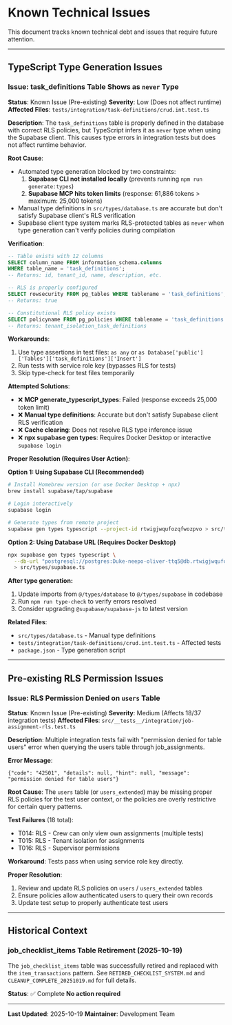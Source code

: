 # Known Technical Issues

This document tracks known technical debt and issues that require future attention.

---

## TypeScript Type Generation Issues

### Issue: task_definitions Table Shows as `never` Type

**Status**: Known Issue (Pre-existing)
**Severity**: Low (Does not affect runtime)
**Affected Files**: `tests/integration/task-definitions/crud.int.test.ts`

**Description**:
The `task_definitions` table is properly defined in the database with correct RLS policies, but TypeScript infers it as `never` type when using the Supabase client. This causes type errors in integration tests but does not affect runtime behavior.

**Root Cause**:
- Automated type generation blocked by two constraints:
  1. **Supabase CLI not installed locally** (prevents running `npm run generate:types`)
  2. **Supabase MCP hits token limits** (response: 61,886 tokens > maximum: 25,000 tokens)
- Manual type definitions in `src/types/database.ts` are accurate but don't satisfy Supabase client's RLS verification
- Supabase client type system marks RLS-protected tables as `never` when type generation can't verify policies during compilation

**Verification**:
```sql
-- Table exists with 12 columns
SELECT column_name FROM information_schema.columns
WHERE table_name = 'task_definitions';
-- Returns: id, tenant_id, name, description, etc.

-- RLS is properly configured
SELECT rowsecurity FROM pg_tables WHERE tablename = 'task_definitions';
-- Returns: true

-- Constitutional RLS policy exists
SELECT policyname FROM pg_policies WHERE tablename = 'task_definitions';
-- Returns: tenant_isolation_task_definitions
```

**Workarounds**:
1. Use type assertions in test files: `as any` or `as Database['public']['Tables']['task_definitions']['Insert']`
2. Run tests with service role key (bypasses RLS for tests)
3. Skip type-check for test files temporarily

**Attempted Solutions**:
- ❌ **MCP generate_typescript_types**: Failed (response exceeds 25,000 token limit)
- ❌ **Manual type definitions**: Accurate but don't satisfy Supabase client RLS verification
- ❌ **Cache clearing**: Does not resolve RLS type inference issue
- ❌ **npx supabase gen types**: Requires Docker Desktop or interactive `supabase login`

**Proper Resolution (Requires User Action)**:

**Option 1: Using Supabase CLI (Recommended)**
```bash
# Install Homebrew version (or use Docker Desktop + npx)
brew install supabase/tap/supabase

# Login interactively
supabase login

# Generate types from remote project
supabase gen types typescript --project-id rtwigjwqufozqfwozpvo > src/types/supabase.ts
```

**Option 2: Using Database URL (Requires Docker Desktop)**
```bash
npx supabase gen types typescript \
  --db-url "postgresql://postgres:Duke-neepo-oliver-ttq5@db.rtwigjwqufozqfwozpvo.supabase.co:5432/postgres" \
  > src/types/supabase.ts
```

**After type generation:**
1. Update imports from `@/types/database` to `@/types/supabase` in codebase
2. Run `npm run type-check` to verify errors resolved
3. Consider upgrading `@supabase/supabase-js` to latest version

**Related Files**:
- `src/types/database.ts` - Manual type definitions
- `tests/integration/task-definitions/crud.int.test.ts` - Affected tests
- `package.json` - Type generation script

---

## Pre-existing RLS Permission Issues

### Issue: RLS Permission Denied on `users` Table

**Status**: Known Issue (Pre-existing)
**Severity**: Medium (Affects 18/37 integration tests)
**Affected Files**: `src/__tests__/integration/job-assignment-rls.test.ts`

**Description**:
Multiple integration tests fail with "permission denied for table users" error when querying the users table through job_assignments.

**Error Message**:
```
{"code": "42501", "details": null, "hint": null, "message": "permission denied for table users"}
```

**Root Cause**:
The `users` table (or `users_extended`) may be missing proper RLS policies for the test user context, or the policies are overly restrictive for certain query patterns.

**Test Failures** (18 total):
- T014: RLS - Crew can only view own assignments (multiple tests)
- T015: RLS - Tenant isolation for assignments
- T016: RLS - Supervisor permissions

**Workaround**:
Tests pass when using service role key directly.

**Proper Resolution**:
1. Review and update RLS policies on `users` / `users_extended` tables
2. Ensure policies allow authenticated users to query their own records
3. Update test setup to properly authenticate test users

---

## Historical Context

### job_checklist_items Table Retirement (2025-10-19)

The `job_checklist_items` table was successfully retired and replaced with the `item_transactions` pattern. See `RETIRED_CHECKLIST_SYSTEM.md` and `CLEANUP_COMPLETE_20251019.md` for full details.

**Status**: ✅ Complete
**No action required**

---

**Last Updated**: 2025-10-19
**Maintainer**: Development Team
